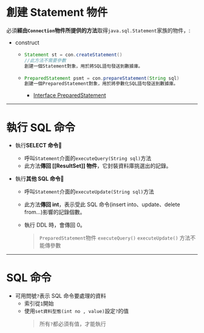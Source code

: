 # 創建 Statement 物件

必須**經由`Connection`物件所提供的方法**取得`java.sql.Statement`家族的物件，:

- construct
  - ```java
    Statement st = con.createStatement()
    //此方法不需要參數
    創建一個Statement對象，用於將SQL語句發送到數據庫。
    ```
  - ```java
    PreparedStatement psmt = con.prepareStatement(String sql)
    創建一個PreparedStatement對象，用於將參數化SQL語句發送到數據庫。
    ```
    - [Interface PreparedStatement](https://www.apiref.com/java11-zh/java.sql/java/sql/PreparedStatement.html)

---

# 執行 SQL 命令

- 執行**SELECT 命令**
  - 呼叫`Statement`介面的`executeQuery(String sql)`方法
  - 此方法**傳回 [[ResultSet]] 物件**，它封裝資料庫挑選出的記錄。
- 執行**其他 SQL 命令**

  - 呼叫`Statement`介面的`executeUpdate(String sql)`方法
  - 此方法**傳回 int**，表示受此 SQL 命令(insert into、update、delete from...)影響的記錄個數。
  - 執行 DDL 時，會傳回 0。

    > `PreparedStatement`物件
    > `executeQuery()` `executeUpdate()` 方法不能傳參數

---

# SQL 命令

- 可用問號`?`表示 SQL 命令要處理的資料
  - 索引從`1`開始
  - 使用`set資料型態(int no , value)`設定`?`的值
    > 所有`?`都必須有值，才能執行
